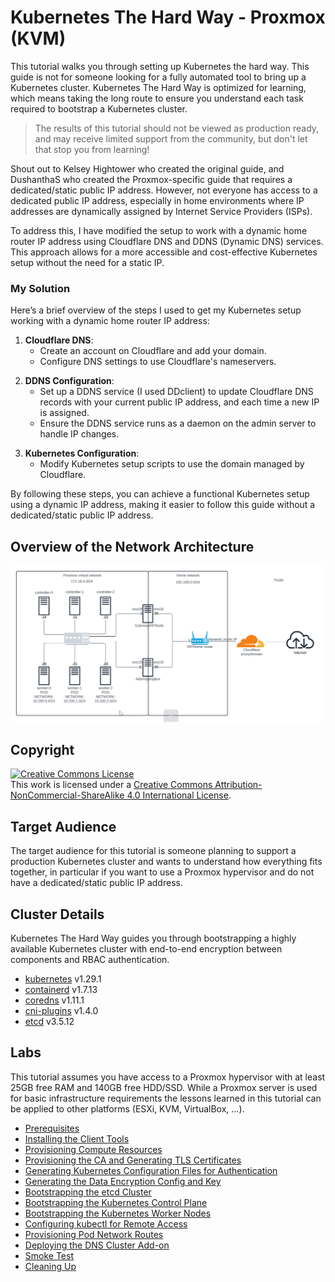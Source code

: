 # Kubernetes The Hard Way - Proxmox (KVM)

This tutorial walks you through setting up Kubernetes the hard way. This guide is not for someone looking for a fully automated tool to bring up a Kubernetes cluster. Kubernetes The Hard Way is optimized for learning, which means taking the long route to ensure you understand each task required to bootstrap a Kubernetes cluster.

> The results of this tutorial should not be viewed as production ready, and may receive limited support from the community, but don't let that stop you from learning!

Shout out to Kelsey Hightower who created the original guide, and DushanthaS who created the Proxmox-specific guide that requires a dedicated/static public IP address. However, not everyone has access to a dedicated public IP address, especially in home environments where IP addresses are dynamically assigned by Internet Service Providers (ISPs).

To address this, I have modified the setup to work with a dynamic home router IP address using Cloudflare DNS and DDNS (Dynamic DNS) services. This approach allows for a more accessible and cost-effective Kubernetes setup without the need for a static IP.


### My Solution

Here’s a brief overview of the steps I used to get my Kubernetes setup working with a dynamic home router IP address:

1. **Cloudflare DNS**:  
   - Create an account on Cloudflare and add your domain.  
   - Configure DNS settings to use Cloudflare's nameservers.
>
2. **DDNS Configuration**:  
    - Set up a DDNS service (I used DDclient) to update Cloudflare DNS records with your current public IP address, and each time a new IP is assigned.
    - Ensure the DDNS service runs as a daemon on the admin server to handle IP changes.
> 
3. **Kubernetes Configuration**:  
    - Modify Kubernetes setup scripts to use the domain managed by Cloudflare.     

By following these steps, you can achieve a functional Kubernetes setup using a dynamic IP address, making it easier to follow this guide without a dedicated/static public IP address.


## Overview of the Network Architecture

![architecture network](docs/images/architecture-network.png)

## Copyright

<a rel="license" href="http://creativecommons.org/licenses/by-nc-sa/4.0/"><img alt="Creative Commons License" style="border-width:0" src="https://i.creativecommons.org/l/by-nc-sa/4.0/88x31.png" /></a><br />This work is licensed under a <a rel="license" href="http://creativecommons.org/licenses/by-nc-sa/4.0/">Creative Commons Attribution-NonCommercial-ShareAlike 4.0 International License</a>.

## Target Audience

The target audience for this tutorial is someone planning to support a production Kubernetes cluster and wants to understand how everything fits together, in particular if you want to use a Proxmox hypervisor and do not have a dedicated/static public IP address.

## Cluster Details

Kubernetes The Hard Way guides you through bootstrapping a highly available Kubernetes cluster with end-to-end encryption between components and RBAC authentication.

* [kubernetes](https://github.com/kubernetes/kubernetes) v1.29.1
* [containerd](https://github.com/containerd/containerd) v1.7.13
* [coredns](https://github.com/coredns/coredns) v1.11.1
* [cni-plugins](https://github.com/containernetworking/plugins) v1.4.0
* [etcd](https://github.com/etcd-io/etcd) v3.5.12

## Labs

This tutorial assumes you have access to a Proxmox hypervisor with at least 25GB free RAM and 140GB free HDD/SSD. While a Proxmox server is used for basic infrastructure requirements the lessons learned in this tutorial can be applied to other platforms (ESXi, KVM, VirtualBox, ...).

* [Prerequisites](docs/01-prerequisites.md)
* [Installing the Client Tools](docs/02-client-tools.md)
* [Provisioning Compute Resources](docs/03-compute-resources.md)
* [Provisioning the CA and Generating TLS Certificates](docs/04-certificate-authority.md)
* [Generating Kubernetes Configuration Files for Authentication](docs/05-kubernetes-configuration-files.md)
* [Generating the Data Encryption Config and Key](docs/06-data-encryption-keys.md)
* [Bootstrapping the etcd Cluster](docs/07-bootstrapping-etcd.md)
* [Bootstrapping the Kubernetes Control Plane](docs/08-bootstrapping-kubernetes-controllers.md)
* [Bootstrapping the Kubernetes Worker Nodes](docs/09-bootstrapping-kubernetes-workers.md)
* [Configuring kubectl for Remote Access](docs/10-configuring-kubectl.md)
* [Provisioning Pod Network Routes](docs/11-pod-network-routes.md)
* [Deploying the DNS Cluster Add-on](docs/12-dns-addon.md)
* [Smoke Test](docs/13-smoke-test.md)
* [Cleaning Up](docs/14-cleanup.md)
